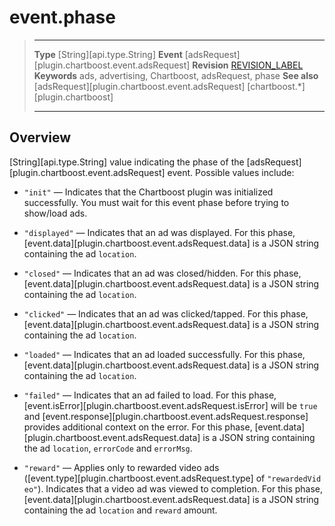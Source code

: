 # event.phase

> --------------------- ------------------------------------------------------------------------------------------
> __Type__              [String][api.type.String]
> __Event__             [adsRequest][plugin.chartboost.event.adsRequest]
> __Revision__          [REVISION_LABEL](REVISION_URL)
> __Keywords__          ads, advertising, Chartboost, adsRequest, phase
> __See also__			[adsRequest][plugin.chartboost.event.adsRequest]
>						[chartboost.*][plugin.chartboost]
> --------------------- ------------------------------------------------------------------------------------------

## Overview

[String][api.type.String] value indicating the phase of the [adsRequest][plugin.chartboost.event.adsRequest] event. Possible values include:

* `"init"` &mdash; Indicates that the Chartboost plugin was initialized successfully. You must wait for this event phase before trying to show/load ads.

* `"displayed"` &mdash; Indicates that an ad was displayed. For this phase, [event.data][plugin.chartboost.event.adsRequest.data] is a JSON string containing the ad `location`.

* `"closed"` &mdash; Indicates that an ad was closed/hidden. For this phase, [event.data][plugin.chartboost.event.adsRequest.data] is a JSON string containing the ad `location`.
            
* `"clicked"` &mdash; Indicates that an ad was clicked/tapped. For this phase, [event.data][plugin.chartboost.event.adsRequest.data] is a JSON string containing the ad `location`.

* `"loaded"` &mdash; Indicates that an ad loaded successfully. For this phase, [event.data][plugin.chartboost.event.adsRequest.data] is a JSON string containing the ad `location`.

* `"failed"` &mdash; Indicates that an ad failed to load. For this phase, [event.isError][plugin.chartboost.event.adsRequest.isError] will be `true` and [event.response][plugin.chartboost.event.adsRequest.response] provides additional context on the error. For this phase, [event.data][plugin.chartboost.event.adsRequest.data] is a JSON string containing the ad `location`, `errorCode` and `errorMsg`.

* `"reward"` &mdash; Applies only to rewarded video ads <nobr>([event.type][plugin.chartboost.event.adsRequest.type] of `"rewardedVideo"`)</nobr>. Indicates that a video ad was viewed to completion. For this phase, [event.data][plugin.chartboost.event.adsRequest.data] is a JSON string containing the ad `location` and `reward` amount.
